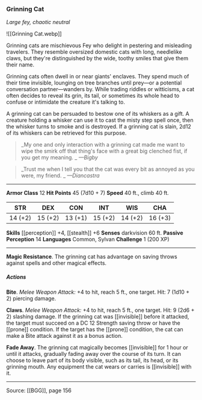 ### Grinning Cat
_Large fey, chaotic neutral_

![[Grinning Cat.webp]]

Grinning cats are mischievous Fey who delight in pestering and misleading travelers. They resemble oversized domestic cats with long, needlelike claws, but they're distinguished by the wide, toothy smiles that give them their name.

Grinning cats often dwell in or near giants' enclaves. They spend much of their time invisible, lounging on tree branches until prey—or a potential conversation partner—wanders by. While trading riddles or witticisms, a cat often decides to reveal its grin, its tail, or sometimes its whole head to confuse or intimidate the creature it's talking to.

A grinning cat can be persuaded to bestow one of its whiskers as a gift. A creature holding a whisker can use it to cast the misty step spell once, then the whisker turns to smoke and is destroyed. If a grinning cat is slain, 2d12 of its whiskers can be retrieved for this purpose.

> _My one and only interaction with a grinning cat made me want to wipe the smirk off that thing's face with a great big clenched fist, if you get my meaning.
_
> _—Bigby_

> _Trust me when I tell you that the cat was every bit as annoyed as you were, my friend.
_
> _—Diancastra_




---

**Armor Class** 12
**Hit Points** 45 (7d10 + 7)
**Speed** 40 ft., climb 40 ft.

| STR     | DEX     | CON     | INT     | WIS     | CHA     |
|---------|---------|---------|---------|---------|---------|
| 14 (+2) | 15 (+2) | 13 (+1) | 15 (+2) | 14 (+2) | 16 (+3) |

**Skills** [[perception]] +4, [[stealth]] +6
**Senses** darkvision 60 ft.
**Passive Perception** 14
**Languages** Common, Sylvan
**Challenge** 1 (200 XP)

---

**Magic Resistance**. The grinning cat has advantage on saving throws against spells and other magical effects.

##### Actions
**Bite**. _Melee Weapon Attack:_ +4 to hit, reach 5 ft., one target. Hit: 7 (1d10 + 2) piercing damage.

**Claws**. _Melee Weapon Attack:_ +4 to hit, reach 5 ft., one target. Hit: 9 (2d6 + 2) slashing damage. If the grinning cat was [[invisible]] before it attacked, the target must succeed on a DC 12 Strength saving throw or have the [[prone]] condition. If the target has the [[prone]] condition, the cat can make a Bite attack against it as a bonus action.

**Fade Away**. The grinning cat magically becomes [[invisible]] for 1 hour or until it attacks, gradually fading away over the course of its turn. It can choose to leave part of its body visible, such as its tail, its head, or its grinning mouth. Any equipment the cat wears or carries is [[invisible]] with it.


---

Source: [[BGG]], page 156